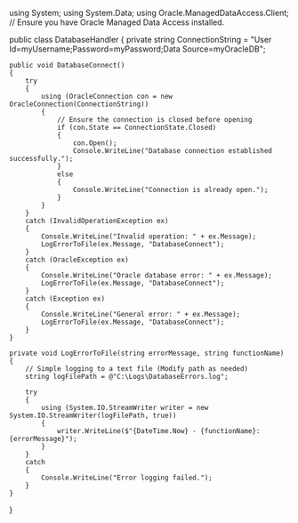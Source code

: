 using System;
using System.Data;
using Oracle.ManagedDataAccess.Client; // Ensure you have Oracle Managed Data Access installed.

public class DatabaseHandler
{
    private string ConnectionString = "User Id=myUsername;Password=myPassword;Data Source=myOracleDB";

    public void DatabaseConnect()
    {
        try
        {
            using (OracleConnection con = new OracleConnection(ConnectionString))
            {
                // Ensure the connection is closed before opening
                if (con.State == ConnectionState.Closed)
                {
                    con.Open();
                    Console.WriteLine("Database connection established successfully.");
                }
                else
                {
                    Console.WriteLine("Connection is already open.");
                }
            }
        }
        catch (InvalidOperationException ex)
        {
            Console.WriteLine("Invalid operation: " + ex.Message);
            LogErrorToFile(ex.Message, "DatabaseConnect");
        }
        catch (OracleException ex)
        {
            Console.WriteLine("Oracle database error: " + ex.Message);
            LogErrorToFile(ex.Message, "DatabaseConnect");
        }
        catch (Exception ex)
        {
            Console.WriteLine("General error: " + ex.Message);
            LogErrorToFile(ex.Message, "DatabaseConnect");
        }
    }

    private void LogErrorToFile(string errorMessage, string functionName)
    {
        // Simple logging to a text file (Modify path as needed)
        string logFilePath = @"C:\Logs\DatabaseErrors.log";

        try
        {
            using (System.IO.StreamWriter writer = new System.IO.StreamWriter(logFilePath, true))
            {
                writer.WriteLine($"{DateTime.Now} - {functionName}: {errorMessage}");
            }
        }
        catch
        {
            Console.WriteLine("Error logging failed.");
        }
    }
}